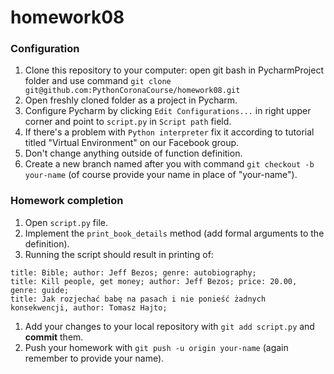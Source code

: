 # homework08

### Configuration
1. Clone this repository to your computer: open git bash in PycharmProject folder and use command `git clone git@github.com:PythonCoronaCourse/homework08.git`
1. Open freshly cloned folder as a project in Pycharm.
1. Configure Pycharm by clicking `Edit Configurations...` in right upper corner and point to `script.py` in `Script path` field.
1. If there's a problem with `Python interpreter` fix it according to tutorial titled "Virtual Environment" on our Facebook group.
1. Don't change anything outside of function definition.
1. Create a new branch named after you with command `git checkout -b your-name` (of course provide your name in place of "your-name").

### Homework completion
1. Open `script.py` file. 
1. Implement the `print_book_details` method (add formal arguments to the definition).
1. Running the script should result in printing of:
```
title: Bible; author: Jeff Bezos; genre: autobiography;
title: Kill people, get money; author: Jeff Bezos; price: 20.00, genre: guide;
title: Jak rozjechać babę na pasach i nie ponieść żadnych konsekwencji, author: Tomasz Hajto;
```
1. Add your changes to your local repository with `git add script.py` and **commit** them.
1. Push your homework with `git push -u origin your-name` (again remember to provide your name).
